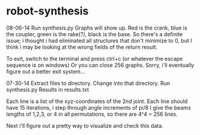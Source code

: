 robot-synthesis
===============

08-06-14
Run synthesis.py
Graphs will show up. 
Red is the crank, blue is the coupler, green is the rake(?), black is the base. 
So there's a definite issue; i thought i had eliminated all structures that don't minimize to 0, but I think i may be looking at the wrong fields of the return result. 

To exit, switch to the terminal and press ctrl+c (or whatever the escape sequence is on windows)
Or you can close 256 graphs. 
Sorry, i'll eventually figure out a better exit system...


07-30-14
Extract files to directory.
Change into that directory.
Run synthesis.py
Results in results.txt

Each line is a list of the xyz-coordinates of the 2nd joint.
Each line should have 15 iterations, i step through angle increments of pi/8
I give the beams lengths of 1,2,3, or 4 in all permutations, so there are 4^4 = 256 lines.

Next i'll figure out a pretty way to visualize and check this data. 